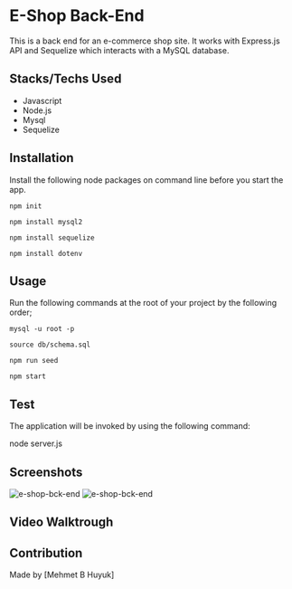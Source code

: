 # E-Shop Back-End

This is a back end for an e-commerce shop site. It works with Express.js API and Sequelize which interacts with a MySQL database.


 ## Stacks/Techs Used
* Javascript
* Node.js
* Mysql
* Sequelize


## Installation

Install the following node packages on command line before you start the app.
  
`npm init`

`npm install mysql2`

`npm install sequelize`

`npm install dotenv`
  
## Usage   
  
Run the following commands at the root of your project by the following order;

`mysql -u root -p`

`source db/schema.sql`

`npm run seed`
  
`npm start`

## Test
The application will be invoked by using the following command:

node server.js

## Screenshots
![e-shop-bck-end](https://glgberat.github.io/e-shop-bck-end/screenshot1.png)
![e-shop-bck-end](https://glgberat.github.io/e-shop-bck-end/screenshot2.png)

## Video Walktrough



## Contribution
Made by [Mehmet B Huyuk]